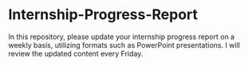# Internship-Progress-Report

In this repository, please update your internship progress report on a weekly basis, utilizing formats such as PowerPoint presentations. I will review the updated content every Friday.


